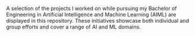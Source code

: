 A selection of the projects I worked on while pursuing my Bachelor of Engineering in Artificial Intelligence and Machine Learning (AIML) are displayed in this repository. These initiatives showcase both individual and group efforts and cover a range of AI and ML domains. 
